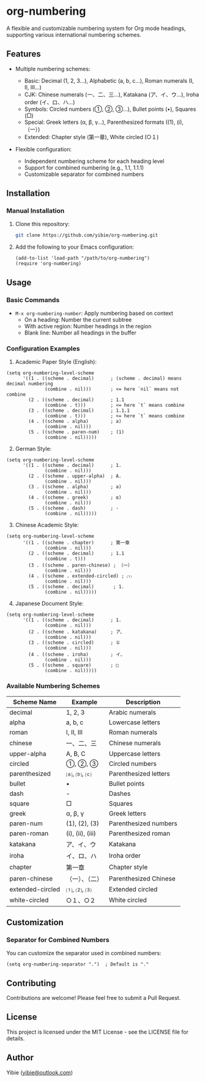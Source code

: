 # org-numbering

A flexible and customizable numbering system for Org mode headings, supporting various international numbering schemes.

## Features

- Multiple numbering schemes:
  - Basic: Decimal (1, 2, 3...), Alphabetic (a, b, c...), Roman numerals (I, II, III...)
  - CJK: Chinese numerals (一、二、三...), Katakana (ア、イ、ウ...), Iroha order (イ、ロ、ハ...)
  - Symbols: Circled numbers (①, ②, ③...), Bullet points (•), Squares (□)
  - Special: Greek letters (α, β, γ...), Parenthesized formats ((1), (i), （一）)
  - Extended: Chapter style (第一章), White circled (○１)

- Flexible configuration:
  - Independent numbering scheme for each heading level
  - Support for combined numbering (e.g., 1.1, 1.1.1)
  - Customizable separator for combined numbers

## Installation

### Manual Installation

1. Clone this repository:
   ```bash
   git clone https://github.com/yibie/org-numbering.git
   ```

2. Add the following to your Emacs configuration:
   ```elisp
   (add-to-list 'load-path "/path/to/org-numbering")
   (require 'org-numbering)
   ```

## Usage

### Basic Commands

- `M-x org-numbering-number`: Apply numbering based on context
  - On a heading: Number the current subtree
  - With active region: Number headings in the region
  - Blank line: Number all headings in the buffer

### Configuration Examples

1. Academic Paper Style (English):
```elisp
(setq org-numbering-level-scheme
      '((1 . ((scheme . decimal)      ; (scheme . decimal) means decimal numbering
              (combine . nil)))       ; <= here `nil` means not combine
        (2 . ((scheme . decimal)      ; 1.1
              (combine . t)))         ; <= here `t` means combine
        (3 . ((scheme . decimal)      ; 1.1.1
              (combine . t)))         ; <= here `t` means combine
        (4 . ((scheme . alpha)        ; a)
              (combine . nil)))
        (5 . ((scheme . paren-num)    ; (1)
              (combine . nil)))))
```

2. German Style:
```elisp
(setq org-numbering-level-scheme
      '((1 . ((scheme . decimal)      ; 1.
              (combine . nil)))
        (2 . ((scheme . upper-alpha)  ; A.
              (combine . nil)))
        (3 . ((scheme . alpha)        ; a)
              (combine . nil)))
        (4 . ((scheme . greek)        ; α)
              (combine . nil)))
        (5 . ((scheme . dash)         ; -
              (combine . nil)))))
```

3. Chinese Academic Style:
```elisp
(setq org-numbering-level-scheme
      '((1 . ((scheme . chapter)      ; 第一章
              (combine . nil)))
        (2 . ((scheme . decimal)      ; 1.1
              (combine . t)))
        (3 . ((scheme . paren-chinese) ; （一）
              (combine . nil)))
        (4 . ((scheme . extended-circled) ; ⑴
              (combine . nil)))
        (5 . ((scheme . decimal)       ; 1.
              (combine . nil)))))
```

4. Japanese Document Style:
```elisp
(setq org-numbering-level-scheme
      '((1 . ((scheme . decimal)      ; 1.
              (combine . nil)))
        (2 . ((scheme . katakana)     ; ア、
              (combine . nil)))
        (3 . ((scheme . circled)      ; ①
              (combine . nil)))
        (4 . ((scheme . iroha)        ; イ、
              (combine . nil)))
        (5 . ((scheme . square)       ; □
              (combine . nil)))))
```

### Available Numbering Schemes

| Scheme Name | Example | Description |
|-------------|---------|-------------|
| decimal | 1, 2, 3 | Arabic numerals |
| alpha | a, b, c | Lowercase letters |
| roman | I, II, III | Roman numerals |
| chinese | 一、二、三 | Chinese numerals |
| upper-alpha | A, B, C | Uppercase letters |
| circled | ①, ②, ③ | Circled numbers |
| parenthesized | ⒜, ⒝, ⒞ | Parenthesized letters |
| bullet | • | Bullet points |
| dash | - | Dashes |
| square | □ | Squares |
| greek | α, β, γ | Greek letters |
| paren-num | (1), (2), (3) | Parenthesized numbers |
| paren-roman | (i), (ii), (iii) | Parenthesized roman |
| katakana | ア、イ、ウ | Katakana |
| iroha | イ、ロ、ハ | Iroha order |
| chapter | 第一章 | Chapter style |
| paren-chinese | （一）、（二） | Parenthesized Chinese |
| extended-circled | ⑴, ⑵, ⑶ | Extended circled |
| white-circled | ○１、○２ | White circled |

## Customization

### Separator for Combined Numbers

You can customize the separator used in combined numbers:
```elisp
(setq org-numbering-separator ".")  ; Default is "."
```

## Contributing

Contributions are welcome! Please feel free to submit a Pull Request.

## License

This project is licensed under the MIT License - see the LICENSE file for details.

## Author

Yibie (yibie@outlook.com) 